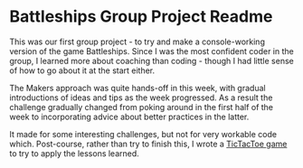 Battleships Group Project Readme
================================

This was our first group project - to try and make a console-working version of the game Battleships. Since I was the most confident coder in the group, I learned more about coaching than coding - though I had little sense of how to go about it at the start either.

The Makers approach was quite hands-off in this week, with gradual introductions of ideas and tips as the week progressed. As a result the challenge gradually changed from poking around in the first half of the week to incorporating advice about better practices in the latter. 

It made for some interesting challenges, but not for very workable code which. Post-course, rather than try to finish this, I wrote a [TicTacToe game](https://github.com/Arepo/tictactoe) to try to apply the lessons learned.

